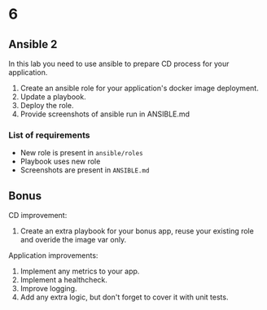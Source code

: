 # 6

## Ansible 2

In this lab you need to use ansible to prepare CD process for your application.

1. Create an ansible role for your application's docker image deployment.
2. Update a playbook.
3. Deploy the role.
4. Provide screenshots of ansible run in ANSIBLE.md

### List of requirements

* New role is present in `ansible/roles`
* Playbook uses new role
* Screenshots are present in `ANSIBLE.md`

## Bonus

CD improvement:

1. Create an extra playbook for your bonus app, reuse your existing role and overide the image var only.

Application improvements:

1. Implement any metrics to your app.
2. Implement a healthcheck.
3. Improve logging.
4. Add any extra logic, but don't forget to cover it with unit tests.